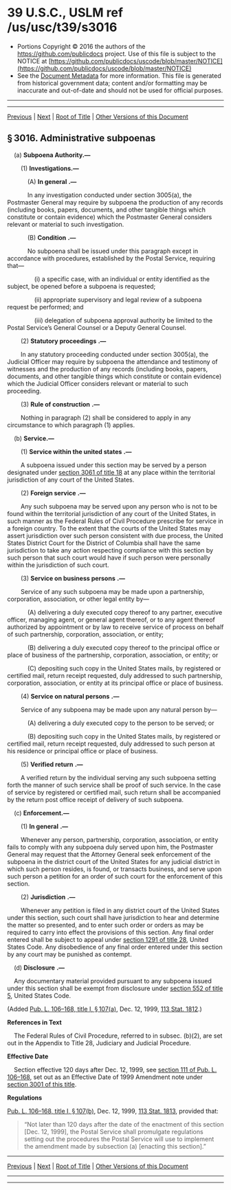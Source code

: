 ---
---

# 39 U.S.C., USLM ref /us/usc/t39/s3016

* Portions Copyright © 2016 the authors of the https://github.com/publicdocs project.
  Use of this file is subject to the NOTICE at [https://github.com/publicdocs/uscode/blob/master/NOTICE](https://github.com/publicdocs/uscode/blob/master/NOTICE)
* See the [Document Metadata](././../../../../..//README.md) for more information.
  This file is generated from historical government data; content and/or formatting may be inaccurate and out-of-date and should not be used for official purposes.

----------
----------

[Previous](./../../../../..//us/usc/t39/ptIV/ch30/m__us_usc_t39_s3015.md) | [Next](./../../../../..//us/usc/t39/ptIV/ch30/m__us_usc_t39_s3017.md) | [Root of Title](./../../../../../) | [Other Versions of this Document](https://publicdocs.github.io/go/links?ns=uslm&ref=%2Fus%2Fusc%2Ft39%2Fs3016)

## § 3016. Administrative subpoenas

    (a) __Subpoena Authority.—__ 

        (1) __Investigations.—__ 

            (A)  __In general__  __.—__ 

            In any investigation conducted under section 3005(a), the Postmaster General may require by subpoena the production of any records (including books, papers, documents, and other tangible things which constitute or contain evidence) which the Postmaster General considers relevant or material to such investigation.

            (B)  __Condition__  __.—__ 

            No subpoena shall be issued under this paragraph except in accordance with procedures, established by the Postal Service, requiring that—

                (i) a specific case, with an individual or entity identified as the subject, be opened before a subpoena is requested;

                (ii) appropriate supervisory and legal review of a subpoena request be performed; and

                (iii) delegation of subpoena approval authority be limited to the Postal Service’s General Counsel or a Deputy General Counsel.

        (2)  __Statutory proceedings__  __.—__ 

        In any statutory proceeding conducted under section 3005(a), the Judicial Officer may require by subpoena the attendance and testimony of witnesses and the production of any records (including books, papers, documents, and other tangible things which constitute or contain evidence) which the Judicial Officer considers relevant or material to such proceeding.

        (3)  __Rule of construction__  __.—__ 

        Nothing in paragraph (2) shall be considered to apply in any circumstance to which paragraph (1) applies.

    (b) __Service.—__ 

        (1)  __Service within the united states__  __.—__ 

        A subpoena issued under this section may be served by a person designated under [section 3061 of title 18][/us/usc/t18/s3061] at any place within the territorial jurisdiction of any court of the United States.

        (2)  __Foreign service__  __.—__ 

        Any such subpoena may be served upon any person who is not to be found within the territorial jurisdiction of any court of the United States, in such manner as the Federal Rules of Civil Procedure prescribe for service in a foreign country. To the extent that the courts of the United States may assert jurisdiction over such person consistent with due process, the United States District Court for the District of Columbia shall have the same jurisdiction to take any action respecting compliance with this section by such person that such court would have if such person were personally within the jurisdiction of such court.

        (3)  __Service on business persons__  __.—__ 

        Service of any such subpoena may be made upon a partnership, corporation, association, or other legal entity by—

            (A) delivering a duly executed copy thereof to any partner, executive officer, managing agent, or general agent thereof, or to any agent thereof authorized by appointment or by law to receive service of process on behalf of such partnership, corporation, association, or entity;

            (B) delivering a duly executed copy thereof to the principal office or place of business of the partnership, corporation, association, or entity; or

            (C) depositing such copy in the United States mails, by registered or certified mail, return receipt requested, duly addressed to such partnership, corporation, association, or entity at its principal office or place of business.

        (4)  __Service on natural persons__  __.—__ 

        Service of any subpoena may be made upon any natural person by—

            (A) delivering a duly executed copy to the person to be served; or

            (B) depositing such copy in the United States mails, by registered or certified mail, return receipt requested, duly addressed to such person at his residence or principal office or place of business.

        (5)  __Verified return__  __.—__ 

        A verified return by the individual serving any such subpoena setting forth the manner of such service shall be proof of such service. In the case of service by registered or certified mail, such return shall be accompanied by the return post office receipt of delivery of such subpoena.

    (c) __Enforcement.—__ 

        (1)  __In general__  __.—__ 

        Whenever any person, partnership, corporation, association, or entity fails to comply with any subpoena duly served upon him, the Postmaster General may request that the Attorney General seek enforcement of the subpoena in the district court of the United States for any judicial district in which such person resides, is found, or transacts business, and serve upon such person a petition for an order of such court for the enforcement of this section.

        (2)  __Jurisdiction__  __.—__ 

        Whenever any petition is filed in any district court of the United States under this section, such court shall have jurisdiction to hear and determine the matter so presented, and to enter such order or orders as may be required to carry into effect the provisions of this section. Any final order entered shall be subject to appeal under [section 1291 of title 28][/us/usc/t28/s1291], United States Code. Any disobedience of any final order entered under this section by any court may be punished as contempt.

    (d)  __Disclosure__  __.—__ 

    Any documentary material provided pursuant to any subpoena issued under this section shall be exempt from disclosure under [section 552 of title 5][/us/usc/t5/s552], United States Code.

(Added [Pub. L. 106–168, title I, § 107(a)][/us/pl/106/168/s107/a], Dec. 12, 1999, [113 Stat. 1812][/us/stat/113/1812].)

 __References in Text__ 

    The Federal Rules of Civil Procedure, referred to in subsec. (b)(2), are set out in the Appendix to Title 28, Judiciary and Judicial Procedure.

 __Effective Date__ 

    Section effective 120 days after Dec. 12, 1999, see [section 111 of Pub. L. 106–168][/us/pl/106/168/s111], set out as an Effective Date of 1999 Amendment note under [section 3001 of this title][/us/usc/t39/s3001].

 __Regulations__ 

[Pub. L. 106–168, title I, § 107(b)][/us/pl/106/168/s107/b], Dec. 12, 1999, [113 Stat. 1813][/us/stat/113/1813], provided that: 

> “Not later than 120 days after the date of the enactment of this section \[Dec. 12, 1999\], the Postal Service shall promulgate regulations setting out the procedures the Postal Service will use to implement the amendment made by subsection (a) \[enacting this section\].”

----------

[Previous](./../../../../..//us/usc/t39/ptIV/ch30/m__us_usc_t39_s3015.md) | [Next](./../../../../..//us/usc/t39/ptIV/ch30/m__us_usc_t39_s3017.md) | [Root of Title](./../../../../../) | [Other Versions of this Document](https://publicdocs.github.io/go/links?ns=uslm&ref=%2Fus%2Fusc%2Ft39%2Fs3016)

----------
----------

[/us/usc/t18/s3061]: https://publicdocs.github.io/go/links?ns=uslm&ref=%2Fus%2Fusc%2Ft18%2Fs3061
[/us/usc/t28/s1291]: https://publicdocs.github.io/go/links?ns=uslm&ref=%2Fus%2Fusc%2Ft28%2Fs1291
[/us/usc/t5/s552]: https://publicdocs.github.io/go/links?ns=uslm&ref=%2Fus%2Fusc%2Ft5%2Fs552
[/us/pl/106/168/s107/a]: https://publicdocs.github.io/go/links?ns=uslm&ref=%2Fus%2Fpl%2F106%2F168%2Fs107%2Fa
[/us/stat/113/1812]: https://publicdocs.github.io/go/links?ns=uslm&ref=%2Fus%2Fstat%2F113%2F1812
[/us/pl/106/168/s111]: https://publicdocs.github.io/go/links?ns=uslm&ref=%2Fus%2Fpl%2F106%2F168%2Fs111
[/us/usc/t39/s3001]: https://publicdocs.github.io/go/links?ns=uslm&ref=%2Fus%2Fusc%2Ft39%2Fs3001
[/us/pl/106/168/s107/b]: https://publicdocs.github.io/go/links?ns=uslm&ref=%2Fus%2Fpl%2F106%2F168%2Fs107%2Fb
[/us/stat/113/1813]: https://publicdocs.github.io/go/links?ns=uslm&ref=%2Fus%2Fstat%2F113%2F1813


